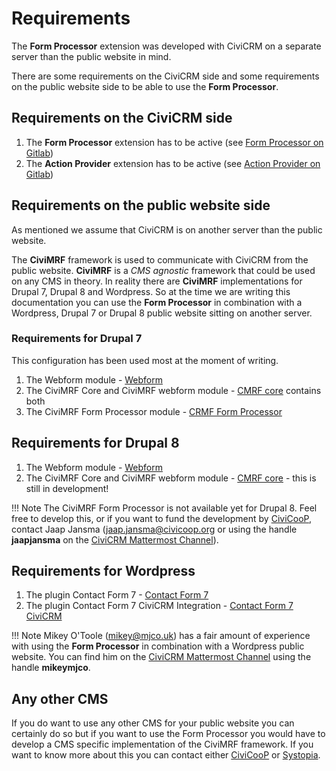 # Requirements

The **Form Processor** extension was developed with CiviCRM on a separate server than the public website in mind.

There are some requirements on the CiviCRM side and some requirements on the public website side to be able to use the **Form Processor**.

## Requirements on the CiviCRM side

1. The **Form Processor** extension has to be active (see [Form Processor on Gitlab][formprocessorrepo])
1. The **Action Provider** extension has to be active (see [Action Provider on Gitlab][actionproviderrepo])

## Requirements on the public website side

As mentioned we assume that CiviCRM is on another server than the public website.

The **CiviMRF** framework is used to communicate with CiviCRM from the public website. **CiviMRF** is a *CMS agnostic* framework that could be used on any CMS in theory.
In reality there are **CiviMRF** implementations for Drupal 7, Drupal 8 and Wordpress.
So at the time we are writing this documentation you can use the **Form Processor** in combination with a Wordpress, Drupal 7 or Drupal 8 public website sitting on another server.

### Requirements for Drupal 7

This configuration has been used most at the moment of writing.

1. The Webform module - [Webform][webform]
1. The CiviMRF Core and CiviMRF webform module - [CMRF core][cmrfcore] contains both
1. The CiviMRF Form Processor module - [CRMF Form Processor][cmrfformprocessor]

## Requirements for Drupal 8

1. The Webform module - [Webform][webform]
1. The CiviMRF Core and CiviMRF webform module - [CMRF core][cmrfcore8] - this is still in development!

!!! Note
    The CiviMRF Form Processor is not available yet for Drupal 8. Feel free to develop this, or if you want to fund the development by [CiviCooP][civicoop], contact Jaap Jansma (<jaap.jansma@civicoop.org> or using the handle **jaapjansma** on the [CiviCRM Mattermost Channel][mattermost]).

## Requirements for Wordpress

1. The plugin Contact Form 7 - [Contact Form 7][contactform7]
1. The plugin Contact Form 7 CiviCRM Integration - [Contact Form 7 CiviCRM][contactform7civi]

!!! Note
    Mikey O'Toole (<mikey@mjco.uk>) has a fair amount of experience with using the **Form Processor** in combination with a Wordpress public website. You can find him on the [CiviCRM Mattermost Channel][mattermost] using the handle **mikeymjco**.

## Any other CMS

If you do want to use any other CMS for your public website you can certainly do so but if you want to use the Form Processor you would have to develop a CMS specific implementation of the CiviMRF framework. If you want to know more about this you can contact either [CiviCooP][civicoop] or [Systopia][systopia].

[actionproviderrepo]:https://lab.civicrm.org/extensions/action-provider
[formprocessorrepo]:https://lab.civicrm.org/extensions/form-processor
[civicoop]:https://civicoop.org/
[systopia]:https://www.systopia.de/
[webform]:https://www.drupal.org/project/webform
[cmrfcore]:https://github.com/CiviMRF/cmrf_core/releases
[cmrfformprocessor]:https://github.com/CiviMRF/cmrf_form_processor/releases
[cmrfcore8]:https://lab.civicrm.org/frontkom/cmrf_core_d8
[contactform7]:https://wordpress.org/plugins/contact-form-7/
[contactform7civi]:https://wordpress.org/plugins/contact-form-7-civicrm-integration/
[mattermost]:https://chat.civicrm.org/civicrm/

